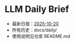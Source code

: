 # LLM Daily Brief

- 最新日报：[2025-10-20](./daily/2025-10-20.md)
- 所有历史：docs/daily/
- 使用说明见仓库 README.md
